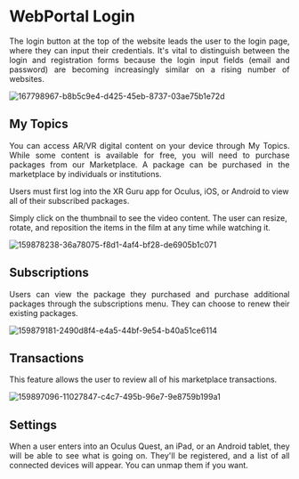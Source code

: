 # WebPortal Login

<p align="justify"> The login button at the top of the website leads the user to the login page, where they can input their credentials. It's vital to distinguish between the login and registration forms because the login input fields (email and password) are becoming increasingly similar on a rising number of websites.</p>
 
![167798967-b8b5c9e4-d425-45eb-8737-03ae75b1e72d](https://user-images.githubusercontent.com/105265661/167817197-98e76f1a-6ac1-423c-9e0a-7a626ef97087.png)


## My Topics
<p align="justify">
You can access AR/VR digital content on your device through My Topics. While some content is available for free, you will need to purchase packages from our Marketplace. A package can be purchased in the marketplace by individuals or institutions.

Users must first log into the XR Guru app for Oculus, iOS, or Android to view all of their subscribed packages.

Simply click on the thumbnail to see the video content. The user can resize, rotate, and reposition the items in the film at any time while watching it.
</p>

![159878238-36a78075-f8d1-4af4-bf28-de6905b1c071](https://user-images.githubusercontent.com/105265661/167817319-191aa3ab-e3d4-4ce8-b141-c870f874e98b.png)

 
## Subscriptions
<p align="justify">
Users can view the package they purchased and purchase additional packages through the subscriptions menu. They can choose to renew their existing packages.
</p>
 
 
 ![159879181-2490d8f4-e4a5-44bf-9e54-b40a51ce6114](https://user-images.githubusercontent.com/105265661/167818461-319ace66-6fd1-44f4-b21d-7c6774db8827.png)


## Transactions

This feature allows the user to review all of his marketplace transactions.

![159897096-11027847-c4c7-495b-96e7-9e8759b199a1](https://user-images.githubusercontent.com/105265661/167817519-75f2150b-6306-4e25-96ba-cedc1ee26ebd.png)


## Settings
<p align="justify">
When a user enters into an Oculus Quest, an iPad, or an Android tablet, they will be able to see what is going on. They'll be registered, and a list of all connected devices will appear. You can unmap them if you want.
</p>



